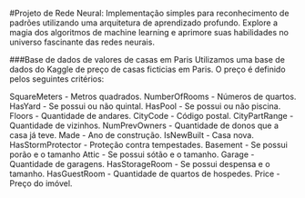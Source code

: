 #Projeto de Rede Neural: Implementação simples para reconhecimento de padrões utilizando uma arquitetura de aprendizado profundo. Explore a magia dos algoritmos de machine learning e aprimore suas habilidades no universo fascinante das redes neurais.


###Base de dados de valores de casas em Paris
Utilizamos uma base de dados do Kaggle de preço de casas ficticias em Paris. O preço é definido pelos seguintes critérios:

SquareMeters - Metros quadrados.
NumberOfRooms - Números de quartos.
HasYard - Se possui ou não quintal.
HasPool - Se possui ou não piscina.
Floors - Quantidade de andares.
CityCode - Código postal.
CityPartRange - Quantidade de vizinhos.
NumPrevOwners - Quantidade de donos que a casa já teve.
Made - Ano de construção.
IsNewBuilt - Casa nova.
HasStormProtector - Proteção contra tempestades.
Basement - Se possui porão e o tamanho
Attic - Se possui sótão e o tamanho.
Garage - Quantidade de garagens.
HasStorageRoom - Se possui despensa e o tamanho.
HasGuestRoom - Quantidade de quartos de hospedes.
Price - Preço do imóvel.
